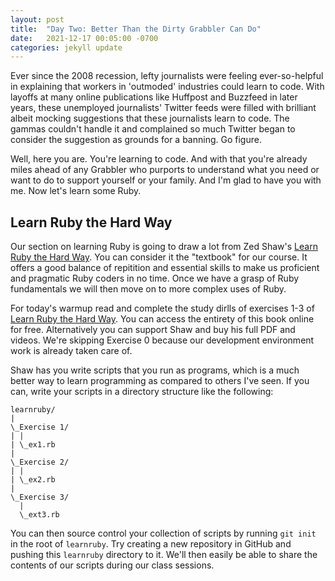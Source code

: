 ```yaml
---
layout: post
title:  "Day Two: Better Than the Dirty Grabbler Can Do"
date:   2021-12-17 00:05:00 -0700
categories: jekyll update
---
```

Ever since the 2008 recession, lefty journalists were feeling ever-so-helpful in explaining that workers in 'outmoded' industries could learn to code. With layoffs at many online publications like Huffpost and Buzzfeed in later years, these unemployed journalists' Twitter feeds were filled with brilliant albeit mocking suggestions that these journalists learn to code. The gammas couldn't handle it and complained so much Twitter began to consider the suggestion as grounds for a banning. Go figure.

Well, here you are. You're learning to code. And with that you're already miles ahead of any Grabbler who purports to understand what you need or want to do to support yourself or your family. And I'm glad to have you with me. Now let's learn some Ruby.

Learn Ruby the Hard Way
---
Our section on learning Ruby is going to draw a lot from Zed Shaw's [Learn Ruby the Hard Way][lrthw]. You can consider it the "textbook" for our course. It offers a good balance of repitition and essential skills to make us proficient and pragmatic Ruby coders in no time. Once we have a grasp of Ruby fundamentals we will then move on to more complex uses of Ruby. 

For today's warmup read and complete the study dirlls of exercises 1-3 of [Learn Ruby the Hard Way][lrthw]. You can access the entirety of this book online for free. Alternatively you can support Shaw and buy his full PDF and videos. We're skipping Exercise 0 because our development environment work is already taken care of. 

Shaw has you write scripts that you run as programs, which is a much better way to learn programming as compared to others I've seen. If you can, write your scripts in a directory structure like the following:

```
learnruby/
|
\_Exercise 1/
| |
| \_ex1.rb
|
\_Exercise 2/
| |
| \_ex2.rb
|
\_Exercise 3/
  |
  \_ext3.rb
```

You can then source control your collection of scripts by running `git init` in the root of `learnruby`. Try creating a new repository in GitHub and pushing this `learnruby` directory to it. We'll then easily be able to share the contents of our scripts during our class sessions.

[lrthw]: https://learnrubythehardway.org/book/